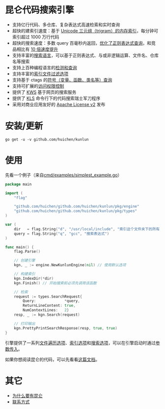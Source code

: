 昆仑代码搜索引擎
======

* 支持亿行代码、多仓库、复杂表达式高速检索和实时查询
* 超快的建索引速度：基于 [Unicode 三元组（trigram）的内存索引](/doc/index.md)，每分钟可索引超过 1000 万行代码
* 超快的搜索速度：多数 query 百毫秒内返回，[优化了正则表达式查询](/doc/regexp.md)，和竞品相比有 [10 倍速度提升](/doc/benchmark.md)
* 支持丰富的[搜索语言](/doc/query.md)，可以基于正则表达式、与或非逻辑运算、文件名、仓库名等搜索
* 支持上百种编程语言的[检测和查询](/doc/language.md)
* 支持丰富的[索引文件过滤选项](/doc/index_filter.md)
* 支持基于 ctags 的[符号（变量、函数、类名等）查询](/doc/ctags.md)
* 支持可扩展的[访问权限控制](/doc/acl.md)
* 提供了 [KWS](/cmd/kws) 基于网页的搜索服务
* 提供了 [KLS](/cmd/kls) 命令行下的代码搜索瑞士军刀程序
* 采用对商业应用友好的 [Apache License v2](/LICENSE) 发布

# 安装/更新

```
go get -u -v github.com/huichen/kunlun
```

# 使用

先看一个例子（来自[cmd/examples/simplest_example.go](/cmd/examples/simplest_example.go)）

```go
package main

import (
	"flag"

	"github.com/huichen/github.com/huichen/kunlun/pkg/engine"
	"github.com/huichen/github.com/huichen/kunlun/pkg/types"
)

var (
	dir   = flag.String("d", "/usr/local/include", "索引这个文件夹下的所有文件")
	query = flag.String("q", "gcc", "搜索表达式")
)

func main() {
	flag.Parse()

	// 创建引擎
	kgn, _ := engine.NewKunlunEngine(nil) // 使用默认选项

	// 构建索引
	kgn.IndexDir(*dir)
	kgn.Finish() // 开始搜索前必须先调用该函数

	// 检索
	request := types.SearchRequest{
		Query:             *query,
		ReturnLineContent: true,
		NumContextLines:   2}
	resp, _ := kgn.Search(request)

	// 打印输出
	kgn.PrettyPrintSearchResponse(resp, true, true)
}
```

引擎提供了一系列[文件遍历选项](/pkg/types/walker_options.go)、[索引选项](/pkg/types/indexer_options.go)和[搜索选项](/pkg/types/searcher_options.go)，可以在引擎启动时通过[参数传入](/pkg/types/engine_options.go)。

如果你想阅读昆仑的代码，可以先看看[这篇文档](/doc/codebase.md)。

# 其它

* [为什么要有昆仑](/doc/why.md)
* [联系方式](/doc/feedback.md)
